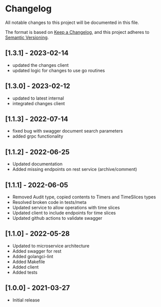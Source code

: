 # Changelog

All notable changes to this project will be documented in this file.

The format is based on [Keep a Changelog](https://keepachangelog.com/en/1.0.0/),
and this project adheres to [Semantic Versioning](https://semver.org/spec/v2.0.0.html).

## [1.3.1] - 2023-02-14

- updated the changes client
- updated logic for changes to use go routines

## [1.3.0] - 2023-02-12

- updated to latest internal
- integrated changes client

## [1.1.3] - 2022-07-14

- fixed bug with swagger document search parameters
- added grpc functionality

## [1.1.2] - 2022-06-25

- Updated documentation
- Added missing endpoints on rest service (archive/comment)

## [1.1.1] - 2022-06-05

- Removed Audit type, copied contents to Timers and TimeSlices types
- Resolved broken code in tests/meta
- Updated service to allow operations with time slices
- Updated client to include endpoints for time slices
- Updated github actions to validate swagger

## [1.1.0] - 2022-05-28

- Updated to microservice architecture
- Added swagger for rest
- Added golangci-lint
- Added Makefile
- Added client
- Added tests

## [1.0.0] - 2021-03-27

- Initial release
